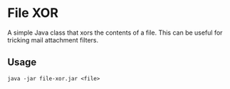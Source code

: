File XOR
========

A simple Java class that xors the contents of a file. This can be useful for tricking mail attachment filters.

Usage
-----
    java -jar file-xor.jar <file>